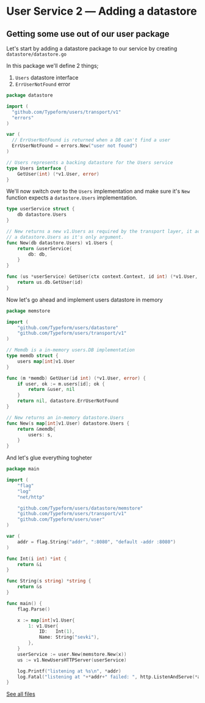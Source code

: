# User Service 2 ― Adding a datastore

## Getting some use out of our user package

Let's start by adding a datastore package to our service by creating
`datastore/datastore.go`

In this package we'll define 2 things;

1. `Users` datastore interface
2. `ErrUserNotFound` error

```go
package datastore

import (
  "github.com/Typeform/users/transport/v1"
  "errors"
)

var (
  // ErrUserNotFound is returned when a DB can't find a user
  ErrUserNotFound = errors.New("user not found")
)

// Users represents a backing datastore for the Users service
type Users interface {
	GetUser(int) (*v1.User, error)
}
```

We'll now switch over to the `Users` implementation and make sure it's `New`
function expects a `datastore.Users` implementation.

```go
type userService struct {
	db datastore.Users
}

// New returns a new v1.Users as required by the transport layer, it accepts
// a datastore.Users as it's only argument.
func New(db datastore.Users) v1.Users {
	return &userService{
		db: db,
	}
}

func (us *userService) GetUser(ctx context.Context, id int) (*v1.User, error) {
	return us.db.GetUser(id)
}
```

Now let's go ahead and implement users datastore in memory

```go
package memstore

import (
	"github.com/Typeform/users/datastore"
	"github.com/Typeform/users/transport/v1"
)

// Memdb is a in-memory users.DB implementation
type memdb struct {
	users map[int]v1.User
}

func (m *memdb) GetUser(id int) (*v1.User, error) {
	if user, ok := m.users[id]; ok {
		return &user, nil
	}
	return nil, datastore.ErrUserNotFound
}

// New returns an in-memory datastore.Users
func New(s map[int]v1.User) datastore.Users {
	return &memdb{
		users: s,
	}
}
```

And let's glue everything togheter

```go
package main

import (
	"flag"
	"log"
	"net/http"

	"github.com/Typeform/users/datastore/memstore"
	"github.com/Typeform/users/transport/v1"
	"github.com/Typeform/users/user"
)

var (
	addr = flag.String("addr", ":8080", "default -addr :8080")
)

func Int(i int) *int {
	return &i
}

func String(s string) *string {
	return &s
}

func main() {
	flag.Parse()

	x := map[int]v1.User{
		1: v1.User{
			ID:   Int(1),
			Name: String("sevki"),
		},
	}
	userService := user.New(memstore.New(x))
	us := v1.NewUsersHTTPServer(userService)

	log.Printf("listening at %s\n", *addr)
	log.Fatal("listening at "+*addr+" failed: ", http.ListenAndServe(*addr, us))
}
```

[See all files](https://github.com/sevki/user/tree/tutorial-2)
